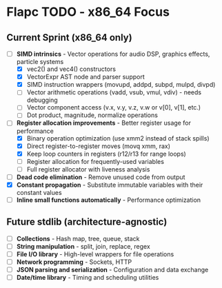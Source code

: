 # Flapc TODO - x86_64 Focus

## Current Sprint (x86_64 only)
- [ ] **SIMD intrinsics** - Vector operations for audio DSP, graphics effects, particle systems
  - [x] vec2() and vec4() constructors
  - [x] VectorExpr AST node and parser support
  - [x] SIMD instruction wrappers (movupd, addpd, subpd, mulpd, divpd)
  - [ ] Vector arithmetic operations (vadd, vsub, vmul, vdiv) - needs debugging
  - [ ] Vector component access (v.x, v.y, v.z, v.w or v[0], v[1], etc.)
  - [ ] Dot product, magnitude, normalize operations
- [ ] **Register allocation improvements** - Better register usage for performance
  - [x] Binary operation optimization (use xmm2 instead of stack spills)
  - [x] Direct register-to-register moves (movq xmm, rax)
  - [x] Keep loop counters in registers (r12/r13 for range loops)
  - [ ] Register allocation for frequently-used variables
  - [ ] Full register allocator with liveness analysis
- [ ] **Dead code elimination** - Remove unused code from output
- [x] **Constant propagation** - Substitute immutable variables with their constant values
- [ ] **Inline small functions automatically** - Performance optimization

## Future stdlib (architecture-agnostic)

- [ ] **Collections** - Hash map, tree, queue, stack
- [ ] **String manipulation** - split, join, replace, regex
- [ ] **File I/O library** - High-level wrappers for file operations
- [ ] **Network programming** - Sockets, HTTP
- [ ] **JSON parsing and serialization** - Configuration and data exchange
- [ ] **Date/time library** - Timing and scheduling utilities
